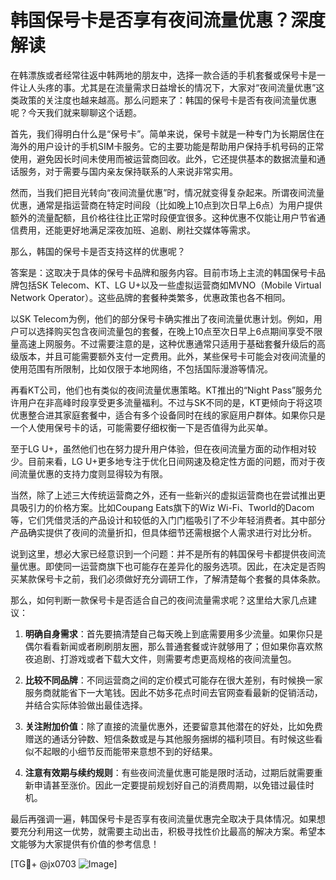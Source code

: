 # 韩国保号卡是否享有夜间流量优惠？深度解读

在韩漂族或者经常往返中韩两地的朋友中，选择一款合适的手机套餐或保号卡是一件让人头疼的事。尤其是在流量需求日益增长的情况下，大家对“夜间流量优惠”这类政策的关注度也越来越高。那么问题来了：韩国的保号卡是否有夜间流量优惠呢？今天我们就来聊聊这个话题。

首先，我们得明白什么是“保号卡”。简单来说，保号卡就是一种专门为长期居住在海外的用户设计的手机SIM卡服务。它的主要功能是帮助用户保持手机号码的正常使用，避免因长时间未使用而被运营商回收。此外，它还提供基本的数据流量和通话服务，对于需要与国内亲友保持联系的人来说非常实用。

然而，当我们把目光转向“夜间流量优惠”时，情况就变得复杂起来。所谓夜间流量优惠，通常是指运营商在特定时间段（比如晚上10点到次日早上6点）为用户提供额外的流量配额，且价格往往比正常时段便宜很多。这种优惠不仅能让用户节省通信费用，还能更好地满足深夜加班、追剧、刷社交媒体等需求。

那么，韩国的保号卡是否支持这样的优惠呢？

答案是：这取决于具体的保号卡品牌和服务内容。目前市场上主流的韩国保号卡品牌包括SK Telecom、KT、LG U+以及一些虚拟运营商如MVNO（Mobile Virtual Network Operator）。这些品牌的套餐种类繁多，优惠政策也各不相同。

以SK Telecom为例，他们的部分保号卡确实推出了夜间流量优惠计划。例如，用户可以选择购买包含夜间流量包的套餐，在晚上10点至次日早上6点期间享受不限量高速上网服务。不过需要注意的是，这种优惠通常只适用于基础套餐升级后的高级版本，并且可能需要额外支付一定费用。此外，某些保号卡可能会对夜间流量的使用范围有所限制，比如仅限于本地网络，不包括国际漫游等情况。

再看KT公司，他们也有类似的夜间流量优惠策略。KT推出的“Night Pass”服务允许用户在非高峰时段享受更多流量福利。不过与SK不同的是，KT更倾向于将这项优惠整合进其家庭套餐中，适合有多个设备同时在线的家庭用户群体。如果你只是一个人使用保号卡的话，可能需要仔细权衡一下是否值得为此买单。

至于LG U+，虽然他们也在努力提升用户体验，但在夜间流量方面的动作相对较少。目前来看，LG U+更多地专注于优化日间网速及稳定性方面的问题，而对于夜间流量优惠的支持力度则显得较为有限。

当然，除了上述三大传统运营商之外，还有一些新兴的虚拟运营商也在尝试推出更具吸引力的价格方案。比如Coupang Eats旗下的Wiz Wi-Fi、Tworld的Dacom等，它们凭借灵活的产品设计和较低的入门门槛吸引了不少年轻消费者。其中部分产品确实提供了夜间的流量折扣，但具体细节还需根据个人需求进行对比分析。

说到这里，想必大家已经意识到一个问题：并不是所有的韩国保号卡都提供夜间流量优惠。即使同一运营商旗下也可能存在差异化的服务选项。因此，在决定是否购买某款保号卡之前，我们必须做好充分调研工作，了解清楚每个套餐的具体条款。

那么，如何判断一款保号卡是否适合自己的夜间流量需求呢？这里给大家几点建议：

1. **明确自身需求**：首先要搞清楚自己每天晚上到底需要用多少流量。如果你只是偶尔看看新闻或者刷刷朋友圈，那么普通套餐或许就够用了；但如果你喜欢熬夜追剧、打游戏或者下载大文件，则需要考虑更高规格的夜间流量包。

2. **比较不同品牌**：不同运营商之间的定价模式可能存在很大差别，有时候换一家服务商就能省下一大笔钱。因此不妨多花点时间去官网查看最新的促销活动，并结合实际体验做出最佳选择。

3. **关注附加价值**：除了直接的流量优惠外，还要留意其他潜在的好处，比如免费赠送的通话分钟数、短信条数或是与其他服务捆绑的福利项目。有时候这些看似不起眼的小细节反而能带来意想不到的好结果。

4. **注意有效期与续约规则**：有些夜间流量优惠可能是限时活动，过期后就需要重新申请甚至涨价。因此一定要提前规划好自己的消费周期，以免错过最佳时机。

最后再强调一遍，韩国保号卡是否享有夜间流量优惠完全取决于具体情况。如果想要充分利用这一优势，就需要主动出击，积极寻找性价比最高的解决方案。希望本文能够为大家提供有价值的参考信息！

[TG💪+ @jx0703 ![Image](https://github.com/user-attachments/assets/dbca1d08-cadb-493c-b0ec-ad6f7a83f270)]